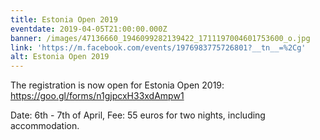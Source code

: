 ```yaml
---
title: Estonia Open 2019
eventdate: 2019-04-05T21:00:00.000Z
banner: /images/47136660_1946099282139422_1711197004601753600_o.jpg
link: 'https://m.facebook.com/events/1976983775726801?__tn__=%2Cg'
alt: Estonia Open 2019
---
```

The registration is now open for Estonia Open 2019: https://goo.gl/forms/n1gjpcxH33xdAmpw1



Date: 6th - 7th of April, Fee: 55 euros for two nights, including accommodation.
